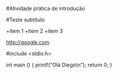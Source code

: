 #Atividade prática de introdução

#Teste subtítulo

+item 1 +item 2 +item 3

http://google.com

#include <stdio.h>

int main () { printf("Olá Diego\n"); return 0; }
